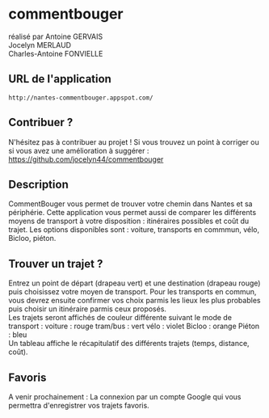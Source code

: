 commentbouger
=============

réalisé par Antoine GERVAIS<br/>
			Jocelyn MERLAUD<br/>
			Charles-Antoine FONVIELLE

<h2>URL de l'application</h2>

	http://nantes-commentbouger.appspot.com/

<h2>Contribuer ?</h2>

N'hésitez pas à contribuer au projet !
Si vous trouvez un point à corriger ou si vous avez une amélioration à suggérer :
<br/>
	https://github.com/jocelyn44/commentbouger

<h2>Description</h2>

CommentBouger vous permet de trouver votre chemin dans Nantes et sa périphérie.
Cette application vous permet aussi de comparer les différents moyens de transport à votre disposition : itinéraires possibles et coût du trajet.
Les options disponibles sont : voiture, transports en commmun, vélo, Bicloo, piéton.

<h2>Trouver un trajet ?</h2>

Entrez un point de départ (drapeau vert) et une destination (drapeau rouge) puis choisissez votre moyen de transport.
Pour les transports en commun, vous devrez ensuite confirmer vos choix parmis les lieux les plus probables puis choisir un itinéraire parmis ceux proposés.
<br/>
Les trajets seront affichés de couleur différente suivant le mode de transport :
	voiture		: rouge
	tram/bus	: vert
	vélo		: violet
	Bicloo		: orange
	Piéton		: bleu
<br/>
Un tableau affiche le récapitulatif des différents trajets (temps, distance, coût).

<h2>Favoris</h2>

A venir prochainement :
La connexion par un compte Google qui vous permettra d'enregistrer vos trajets favoris.

